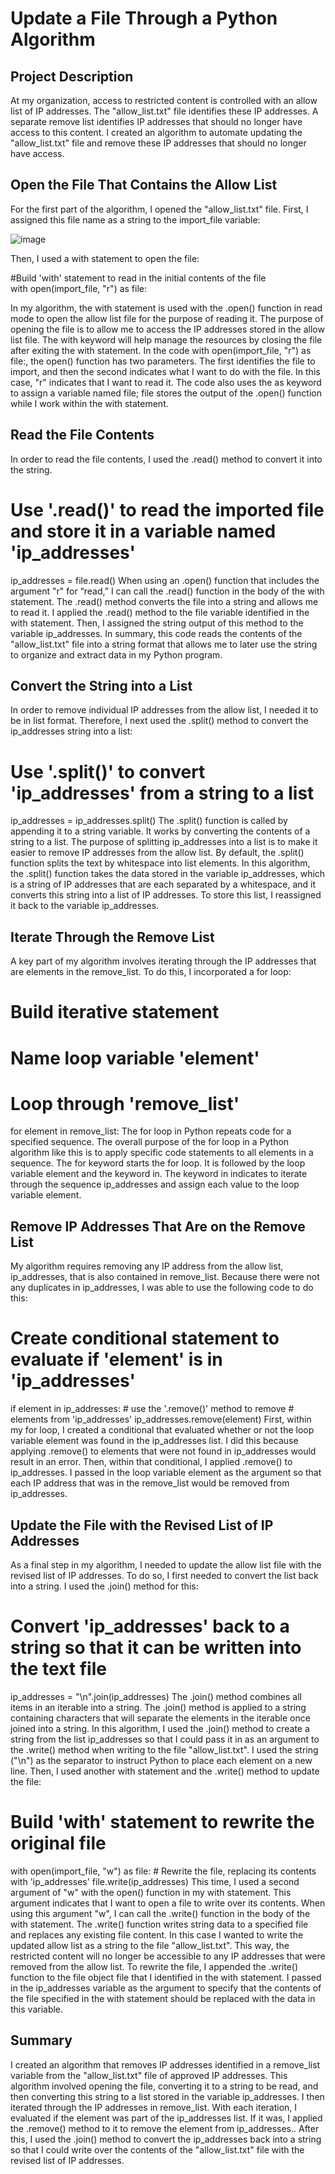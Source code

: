 # Update a File Through a Python Algorithm
## Project Description
At my organization, access to restricted content is controlled with an allow list of IP addresses. The "allow_list.txt" file identifies these IP addresses. A separate remove list identifies IP addresses that should no longer have access to this content. I created an algorithm to automate updating the "allow_list.txt" file and remove these IP addresses that should no longer have access. 
## Open the File That Contains the Allow List
For the first part of the algorithm, I opened the "allow_list.txt" file. First, I assigned this file name as a string to the import_file variable:  


![image](https://github.com/user-attachments/assets/f9393f80-24fb-4b7a-93d1-16dcad94488e)

Then, I used a with statement to open the file:  


#Build 'with' statement to read in the initial contents of the file  
with open(import_file, "r") as file:  


In my algorithm, the with statement is used with the .open() function in read mode to open the allow list file for the purpose of reading it. The purpose of opening the file is to allow me to access the IP addresses stored in the allow list file. The with keyword will help manage the resources by closing the file after exiting the with statement. In the code with open(import_file, "r") as file:, the open() function has two parameters. The first identifies the file to import, and then the second indicates what I want to do with the file. In this case, "r" indicates that I want to read it. The code also uses the as keyword to assign a variable named file; file stores the output of the .open() function while I work within the with statement.  


## Read the File Contents
In order to read the file contents, I used the .read() method to convert it into the string.  


# Use '.read()' to read the imported file and store it in a variable named 'ip_addresses'
ip_addresses = file.read()
When using an .open() function that includes the argument "r" for “read,” I can call the .read() function in the body of the with statement. The .read() method converts the file into a string and allows me to read it. I applied the .read() method to the file variable identified in the with statement. Then, I assigned the string output of this method to the variable ip_addresses. 
In summary, this code reads the contents of the "allow_list.txt" file into a string format that allows me to later use the string to organize and extract data in my Python program.
## Convert the String into a List
In order to remove individual IP addresses from the allow list, I needed it to be in list format. Therefore, I next used the .split() method to convert the ip_addresses string into a list:
# Use '.split()' to convert 'ip_addresses' from a string to a list
ip_addresses = ip_addresses.split()
The .split() function is called by appending it to a string variable. It works by converting the contents of a string to a list. The purpose of splitting ip_addresses into a list is to make it easier to remove IP addresses from the allow list. By default, the .split() function splits the text by whitespace into list elements. In this algorithm, the .split() function takes the data stored in the variable ip_addresses, which is a string of IP addresses that are each separated by a whitespace, and it converts this string into a list of IP addresses. To store this list, I reassigned it back to the variable ip_addresses. 
## Iterate Through the Remove List
A key part of my algorithm involves iterating through the IP addresses that are elements in the remove_list. To do this, I incorporated a for loop:
# Build iterative statement
# Name loop variable 'element'
# Loop through 'remove_list'
for element in remove_list:
The for loop in Python repeats code for a specified sequence. The overall purpose of the for loop in a Python algorithm like this is to apply specific code statements to all elements in a sequence. The for keyword starts the for loop. It is followed by the loop variable element and the keyword in. The keyword in indicates to iterate through the sequence ip_addresses and assign each value to the loop variable element. 
## Remove IP Addresses That Are on the Remove List
My algorithm requires removing any IP address from the allow list, ip_addresses, that is also contained in remove_list.  Because there were not any duplicates in ip_addresses, I was able to use the following code to do this:
# Create conditional statement to evaluate if 'element' is in 'ip_addresses'
if element in ip_addresses:
    # use the '.remove()' method to remove
    # elements from 'ip_addresses'
    ip_addresses.remove(element)
First, within my for loop, I created a conditional that evaluated whether or not the loop variable element was found in the ip_addresses list. I did this because applying .remove() to elements that were not found in ip_addresses would result in an error. 
Then, within that conditional, I applied .remove() to ip_addresses. I passed in the loop variable element as the argument so that each IP address that was in the remove_list would be removed from ip_addresses.
## Update the File with the Revised List of IP Addresses 
As a final step in my algorithm, I needed to update the allow list file with the revised list of IP addresses. To do so, I first needed to convert the list back into a string. I used the .join() method for this:
# Convert 'ip_addresses' back to a string so that it can be written into the text file
ip_addresses = "\n".join(ip_addresses)
The .join() method combines all items in an iterable into a string. The .join() method is applied to a string containing characters that will separate the elements in the iterable once joined into a string. In this algorithm, I used the .join() method to create a string from the list ip_addresses so that I could pass it in as an argument to the .write() method when writing to the file "allow_list.txt". I used the string ("\n") as the separator to instruct Python to place each element on a new line. 
Then, I used another with statement and the .write() method to update the file:
# Build 'with' statement to rewrite the original file
with open(import_file, "w") as file:
    # Rewrite the file, replacing its contents with 'ip_addresses'
    file.write(ip_addresses)
This time, I used a second argument of "w" with the open() function in my with statement. This argument indicates that I want to open a file to write over its contents. When using this argument "w", I can call the .write() function in the body of the with statement. The .write() function writes string data to a specified file and replaces any existing file content. 
In this case I wanted to write the updated allow list as a string to the file "allow_list.txt". This way, the restricted content will no longer be accessible to any IP addresses that were removed from the allow list. To rewrite the file, I appended the .write() function to the file object file that I identified in the with statement. I passed in the ip_addresses variable as the argument to specify that the contents of the file specified in the with statement should be replaced with the data in this variable.
## Summary
I created an algorithm that removes IP addresses identified in a remove_list variable from the "allow_list.txt" file of approved IP addresses. This algorithm involved opening the file, converting it to a string to be read, and then converting this string to a list stored in the variable ip_addresses. I then iterated through the IP addresses in remove_list. With each iteration, I evaluated if the element was part of the ip_addresses list. If it was, I applied the .remove() method to it to remove the element from ip_addresses.. After this, I used the .join() method to convert the ip_addresses back into a string so that I could write over the contents of the "allow_list.txt" file with the revised list of IP addresses.

